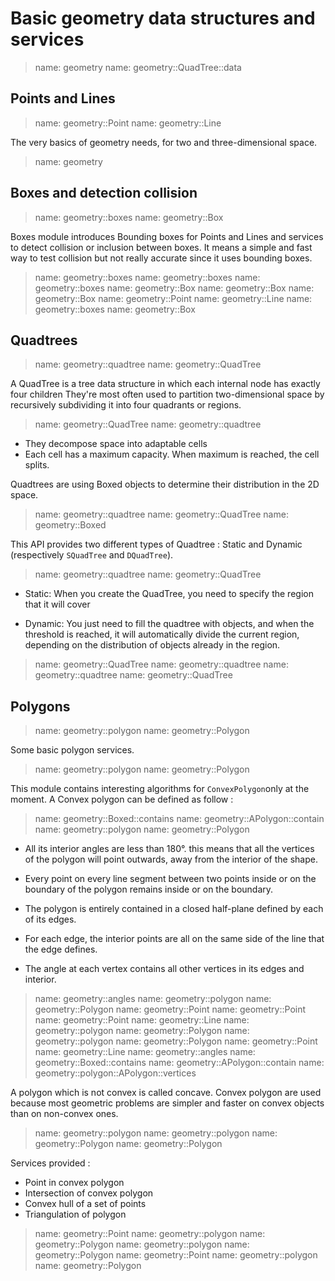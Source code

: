 # Basic geometry data structures and services

> name: geometry
> name: geometry::QuadTree::data

## Points and Lines

> name: geometry::Point
> name: geometry::Line

The very basics of geometry needs, for two and three-dimensional space.

> name: geometry

## Boxes and detection collision

> name: geometry::boxes
> name: geometry::Box

Boxes module introduces Bounding boxes for Points and Lines and services to detect collision or inclusion between boxes.
It means a simple and fast way to test collision but not really accurate since it uses bounding boxes.

> name: geometry::boxes
> name: geometry::boxes
> name: geometry::boxes
> name: geometry::Box
> name: geometry::Box
> name: geometry::Box
> name: geometry::Point
> name: geometry::Line
> name: geometry::boxes
> name: geometry::Box

## Quadtrees

> name: geometry::quadtree
> name: geometry::QuadTree

A QuadTree is a tree data structure in which each internal node has exactly four children
They're most often used to partition two-dimensional space by recursively subdividing
it into four quadrants or regions.

> name: geometry::QuadTree
> name: geometry::quadtree

* They decompose space into adaptable cells
* Each cell has a maximum capacity. When maximum is reached, the cell splits.

Quadtrees are using Boxed objects to determine their distribution in the 2D space.

> name: geometry::quadtree
> name: geometry::QuadTree
> name: geometry::Boxed

This API provides two different types of Quadtree : Static and Dynamic (respectively `SQuadTree` and `DQuadTree`).

> name: geometry::quadtree
> name: geometry::QuadTree

* Static: When you create the QuadTree, you need to specify the region that it will cover

* Dynamic: You just need to fill the quadtree with objects, and when the threshold is reached,
  it will automatically divide the current region, depending on the distribution of objects already in the region.

> name: geometry::QuadTree
> name: geometry::quadtree
> name: geometry::quadtree
> name: geometry::QuadTree

## Polygons

> name: geometry::polygon
> name: geometry::Polygon

Some basic polygon services.

> name: geometry::polygon
> name: geometry::Polygon

This module contains interesting algorithms for `ConvexPolygon`only at the moment. A Convex polygon can be defined as follow :

> name: geometry::Boxed::contains
> name: geometry::APolygon::contain
> name: geometry::polygon
> name: geometry::Polygon

* All its interior angles are less than 180°. this means that all the vertices of the polygon
  will point outwards, away from the interior of the shape.

* Every point on every line segment between two points inside or on the boundary of the polygon
  remains inside or on the boundary.

* The polygon is entirely contained in a closed half-plane defined by each of its edges.

* For each edge, the interior points are all on the same side of the line that the edge defines.

* The angle at each vertex contains all other vertices in its edges and interior.

> name: geometry::angles
> name: geometry::polygon
> name: geometry::Polygon
> name: geometry::Point
> name: geometry::Point
> name: geometry::Point
> name: geometry::Line
> name: geometry::polygon
> name: geometry::Polygon
> name: geometry::polygon
> name: geometry::Polygon
> name: geometry::Point
> name: geometry::Line
> name: geometry::angles
> name: geometry::Boxed::contains
> name: geometry::APolygon::contain
> name: geometry::polygon::APolygon::vertices

A polygon which is not convex is called concave. Convex polygon are used because most
geometric problems are simpler and faster on convex objects than on non-convex ones.

> name: geometry::polygon
> name: geometry::polygon
> name: geometry::Polygon
> name: geometry::Polygon

Services provided :

* Point in convex polygon
* Intersection of convex polygon
* Convex hull of a set of points
* Triangulation of polygon

> name: geometry::Point
> name: geometry::polygon
> name: geometry::Polygon
> name: geometry::polygon
> name: geometry::Polygon
> name: geometry::Point
> name: geometry::polygon
> name: geometry::Polygon

